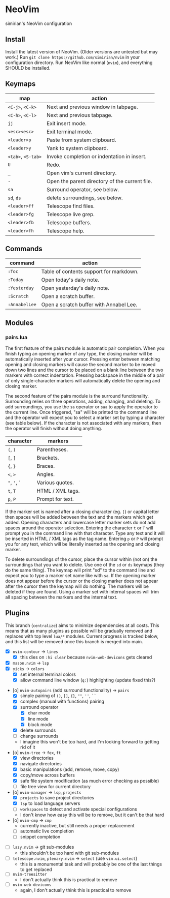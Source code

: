# NeoVim

simirian's NeoVim configuration

## Install

Install the latest version of NeoVim. (Older versions are untested but may
work.) Run `git clone https://github.com/simirian/nvim` in your configuration
directory. Run NeoVim like normal (`nvim`), and everything SHOULD be installed.

## Keymaps

| map                | action                                          |
| ------------------ | ----------------------------------------------- |
| `<C-j>`, `<C-k>`   | Next and previous window in tabpage.            |
| `<C-h>`, `<C-l>`   | Next and previous tabpage.                      |
| `jj`               | Exit insert mode.                               |
| `<esc><esc>`       | Exit terminal mode.                             |
| `<leader>p`        | Paste from system clipboard.                    |
| `<leader>y`        | Yank to system clipboard.                       |
| `<tab>`, `<S-tab>` | Invoke completion or indentation in insert.     |
| `U`                | Redo.                                           |
| `_`                | Open vim's current directory.                   |
| `-`                | Open the parent directory of the current file.  |
| `sa`               | Surround operator, see below.                   |
| `sd`, `ds`         | delete surroundings, see below.                 |
| `<leader>ff`       | Telescope find files.                           |
| `<leader>fg`       | Telescope live grep.                            |
| `<leader>fb`       | Telescope buffers.                              |
| `<leader>fh`       | Telescope help.                                 |

## Commands

| command       | action                                  |
| ------------- | --------------------------------------- |
| `:Toc`        | Table of contents support for markdown. |
| `:Today`      | Open today's daily note.                |
| `:Yesterday`  | Open yesterday's daily note.            |
| `:Scratch`    | Open a scratch buffer.                  |
| `:AnnabelLee` | Open a scratch buffer with Annabel Lee. |

## Modules

### pairs.lua

The first feature of the pairs module is automatic pair completion. When you
finish typing an opening marker of any type, the closing marker will be
automatically inserted after your cursor. Pressing enter between matching
opening and closing markers will cause the second marker to be moved down two
lines and the cursor to be placed on a blank line between the two markers with
correct indentation. Pressing backspace in the middle of a pair of only
single-character markers will automatically delete the opening and closing
marker.

The second feature of the pairs module is the surround functionality.
Surrounding relies on three operations, adding, changing, and deleting. To add
surroundings, you use the `sa` operator or `saa` to apply the operator to the
current line. Once triggered, "sa" will be printed to the command line and the
operator will expect you to select a marker set by typing a character (see table
below). If the character is not associated with any markers, then the operator
will finish without doing anything.

| character         | markers          |
| ----------------- | ---------------- |
| `(`, `)`          | Parentheses.     |
| `[`, `]`          | Brackets.        |
| `{`, `}`          | Braces.          |
| `<`, `>`          | Angles.          |
| `"`, `'`, `` ` `` | Various quotes.  |
| `t`, `T`          | HTML / XML tags. |
| `p`, `P`          | Prompt for text. |

If the marker set is named after a closing character (eg. `]`) or capital letter
then spaces will be added between the text and the markers which get added.
Opening characters and lowercase letter marker sets do not add spaces around the
operator selection. Entering the character `t` or `T` will prompt you in the
command line with that character. Type any text and it will be inserted in HTML
/ XML tags as the tag name. Entering `p` or `P` will prompt you for any text,
which will be literally inserted as the opening and closing marker.

To delete surroundings of the cursor, place the cursor within (not on) the
surroundings that you want to delete. Use one of the `sd` or `ds` keymaps (they
do the same thing). The keymap will print "sd" to the command line and expect
you to type a marker set name like with `sa`. If the opening marker does not
appear before the cursor or the closing marker does not appear after the cursor
then the keymap will do nothing. The markers will be deleted if they are found.
Using a marker set with internal spaces will trim all spacing between the
markers and the internal text.

## Plugins

This branch (`centralize`) aims to minimize dependencies at all costs. This
means that as many plugins as possible will be gradually removed and replaces
with top level `lua/*` modules. Current progress is tracked below, and this list
will be removed once this branch is merged into main.

- [x] `nvim-contour` -> `lines`
    - [x] this dies on `:hi clear` because `nvim-web-devicons` gets cleared
- [x] `mason.nvim` -> `lsp`
- [x] `yicks` -> `colors`
    - [x] set internal terminal colors
    - [x] allow command line window (`q:`) highlighting (update fixed this?)
- [o] `nvim-autopairs` (add surround functionality) -> `pairs`
    - [x] simple pairing of `()`, `[]`, `{}`, `""`, `''`, ` `` `
    - [x] complex (manual with functions) pairing
    - [x] surround operator
        - [x] char mode
        - [x] line mode
        - [x] block mode
    - [x] delete surrounds
    - [ ] change surrounds
    - I imagine this won't be too hard, and I'm looking forward to getting rid
      of it
- [o] `nvim-tree` -> `fex`, `ft`
    - [x] view directories
    - [x] navigate directories
    - [x] basic manipulations (add, remove, move, copy)
    - [x] copy/move across buffers
    - [x] safe file system modification (as much error checking as possible)
    - [ ] file tree view for current directory
- [o] `nvim-manager` -> `lsp`, `projects`
    - [x] `projects` to save project directories
    - [x] `lsp` to load language servers
    - [ ] `workspaces` to detect and activate special configurations
    - I don't know how easy this will be to remove, but it can't be that hard
- [o] `nvim-cmp` -> `cmp`
    - currently inactive, but still needs a proper replacement
    - [ ] automatic live completion
    - [ ] snippet completion
- [ ] `lazy.nvim` -> git sub-modules
    - this shouldn't be too hard with git sub-modules
- [ ] `telescope.nvim`, `plenary.nvim` -> `select` (use `vim.ui.select`)
    - this is a monumental task and will probably be one of the last things to
      get replaced
- [ ] `nvim-treesitter`
    - I don't actually think this is practical to remove
- [ ] `nvim-web-devicons`
    - again, I don't actually think this is practical to remove
